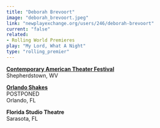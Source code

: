 ```yaml
---
title: "Deborah Brevoort"
image: "deborah_brevoort.jpeg"
link: "newplayexchange.org/users/246/deborah-brevoort"
current: "false"
related:
- Rolling World Premieres
play: "My Lord, What A Night"
type: "rolling_premier"
---
```


[**Contemporary American Theater Festival**](https://catf.org/my-lord-what-a-night-by-deborah-brevoort/)\
Shepherdstown, WV

[**Orlando Shakes**](https://www.orlandoshakes.org/show/my-lord-what-a-night/)\
POSTPONED\
Orlando, FL

**Florida Studio Theatre**\
Sarasota, FL
